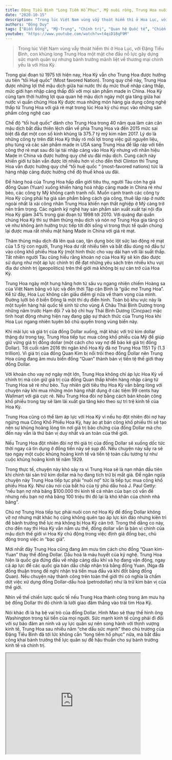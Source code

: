 ```yaml
---
title: Đặng Tiểu Bình "Long Tiềm Hổ Phục", Mỹ nuôi rồng, Trung Hoa nuôi nợ
date: "2020-10-15"
description: "Trong lúc Việt Nam vùng vẫy thoát hiểm thì ở Hoa Lục, với Đặng Tiểu Bình, con khủng long Trung Hoa một mặt che đấu nỗ lực gây dựng sức mạnh quân sự nhưng bành trướng mãnh liệt về  thương mại chính yếu là với Hoa Kỳ."
authors: "Đông Duy"
tags: ["Biển Đông", "Mỹ-Trung", "Chính trị", "Quan hệ Quốc tế", "Chiến tranh"]
youtube: "https://www.youtube.com/watch?v=t4qiD18qF9M"
---
```


>Trong lúc Việt Nam vùng vẫy thoát hiểm thì ở Hoa Lục, với Đặng Tiểu Bình, con khủng long Trung Hoa một mặt che đấu nỗ lực gây dựng sức mạnh quân sự nhưng bành trướng mãnh liệt về  thương mại chính yếu là với Hoa Kỳ.

Trong giai đoạn từ 1975 tới hiện nay, Hoa Kỳ vẫn cho Trung Hoa được hưởng ưu tiên “tối Huệ quốc” (Most favored Nation). Trong quy chế này, Trung Hoa được những lợi thế mậu dịch giữa hai nước thí dụ mức thuế nhập cảng thấp, mức giới hạn nhập cảng thấp đối với mọi sản phẩm made in China. Hoa Kỳ cũng tạm thời hưởng lợi qua quan hệ mậu dịch ngày một gia tăng giữa hai nước vì quần chúng Hoa Kỳ được mua những món hàng gia dụng công nghệ thấp từ Trung Hoa với giá rẻ mạt trong lúc Hoa kỳ chú mục vào những sản phẩm công nghệ cao

Chế độ “tối huệ quốc” dành cho Trung Hoa trong 40 năm qua làm cán cân mậu dịch bắt đầu thiên lệch dần về phía Trung Hoa và đến 2015 mức sai biệt đã đạt một con số kinh khủng là 375.7 tỷ mỹ kim năm 2017. Lý do là những công ty trên đất Hoa Kỳ thấy rõ mối lợi trong việc gửi nguyên liệu, phụ tùng và các sản phẩm made in USA sang Trung Hoa để lắp ráp với tiền công thợ rẻ mạt sau đó lại tái nhập cảng vào Hoa Kỳ nhưng với nhãn hiệu Made in China và được hưởng quy chế ưu đãi mậu dịch. Cung cách này khiến giới tư bản vẫn được lời nhiều hơn vì cho đến thời Clinton thì Trung Hoa vẫn được hưởng quy chế “tối huệ quốc “ (most-favored nations) tức là hàng nhập cảng được hưởng chế độ thuế khoá ưu đãi.

Để hàng hoá của Trung Hoa hấp dẫn giới tiêu thụ, người Tàu còn hạ giá đồng Quan (Yuan) xuống khiến hàng hoá nhập cảng made in China rẻ như bèo,  các công ty Mỹ không cạnh tranh nổi. Muốn cạnh tranh các công ty Hoa Kỳ cũng phải hạ giá sản phẩm bằng cách gia công, thuê lắp ráp ở nước ngoài nhất là xài công nhân Trung Hoa khiến nạn thất nghiệp ở Mỹ càng trở nên trầm trọng. Các ngành kỹ nghệ hay sản phẩm sản xuất xuất tại nội địa Hoa Kỳ giảm 34% trong giai đoạn từ 1998 tới 2010. Với quảng đại quần chúng Hoa Kỳ thì sự thâm thủng mậu dịch và nón nợ Trung Hoa gia tăng có vẻ như không ảnh hưởng trực tiếp tới đời sống vì trong thực tế quần chúng lại được mua rất nhiều mặt hàng Made in China với giá rẻ mạt. 

Thâm thủng mậu dịch đã lên quá cao, tận dụng bóc lột sức lao động rẻ mạt của 1.5 tỷ con người, Trung Hoa dư rất nhiều tiền và bắt đầu dùng nó đầu tư  vào công khố phiếu Hoa Kỳ  (một hình thức cho vay dài hạn với lãi suất thấp. Tất nhiên người Tàu cũng hiểu rằng khoản nợ của Hoa Kỳ sẽ kín đáo được sử dụng như một áp lực chính trị để đạt những yêu sách trên nhiều khu vực địa dư chính trị (geopolitics) trên thế giới mà không bị sự cản trở của Hoa Kỳ.

Trung Hoa ngày một hung hăng hơn từ său vụ ngang nhiên chiếm Hoàng sa của Việt Nam bằng võ lực và đến thời Tập cận Bình là “giấc mơ Trung Hoa”. Kể từ đây, Hoa Lục không cần giấu diếm gì nữa về tham vọng của mình. Đường lưỡi bò ở biển Đông là một thí dụ điển hình. Toàn bộ khu vực này là một tuyến hàng hải quốc tế sinh tử cho vùng Á Châu Thái Bình Dương trong những năm trước Hạm đội 7 và bộ chỉ huy Thái Bình Dương (Cincpac) mặc tình hoạt động nhưng hiện nay đang gập sự thách thức của Trung Hoa khi Hoa Lục ngang nhiên tuyên bố chủ quyền trong vùng biển này.

Khi mãi lực và giá trị của đồng Dollar xuống, mặt khác với trữ kim dollar thặng dư trong tay, Trung Hoa tiếp tục mua công khố phiếu của Mỹ để giúp giữ vững giá trị đồng dollar (một cách cho vay nợ để bảo kê giá trị đồng Dollar). Tới cuối năm 2016 thì ngân khố Hoa Kỳ đã nợ Trung Hoa 1151 Tỷ (1.3 trillion). Vì giá trị của đồng Quan Kim bị nổi trôi theo đồng Dollar nên Trung Hoa cũng đang âm mưu biến đồng “Quan” thành bản vị tiền tệ thế giới thay đồng Dollar.

Với khoản cho vay nợ ngày một lớn, Trung Hoa không chỉ áp lực Hoa Kỳ về chính trị mà còn giữ giá trị của đồng Quan thấp  khiến hàng nhập cảng từ Trung Hoa sẽ rẻ như bèo. Tuy nhiên giới tiêu thụ Hoa Kỳ vẫn bằng lòng với chuyện này khi mua những món hàng nhật dụng ở các tiệm 99 cents hay Wallmart với giá cực rẻ. Nếu Trung Hoa đòi nợ bằng cách bán khoản công khố phiếu trong tay sẽ làm lãi xuất gia tăng kéo theo sự trì trệ kinh tế của Hoa Kỳ.

Trung Hoa cũng có thể làm áp lực với Hoa Kỳ vì nếu họ đột nhiên đòi nợ hay  ngừng mua Công Khố Phiếu Hoa Kỳ, hay ào ạt bán công khố phiếu thì sẽ tạo nên sự khủng hoảng lòng tin nơi giá trị bảo chứng của đồng Dollar mà cho đến nay vẫn là thứ bản vị duy nhất và an toàn của thế giới. 

Nếu Trung Hoa đột nhiên đòi nợ thì giá trị của đồng Dollar sẽ xuống dốc tức thời ngay cả tín dụng ở đồng tiền này sẽ  sụp đổ. Nếu chuyện này sẩy ra sẽ tạo ngay một cuộc khủng hoảng kinh tế và tiền tệ toàn cầu tương tự như cuộc khủng hoảng kinh tế năm 1929.

Trong thực tế, chuyện này khó sảy ra vì Trung Hoa sẽ là nạn nhân đầu tiên khi chính tài sản trữ kim dollar mà họ đang tích trữ bị mất giá. Để ngăn ngừa chuyện này Trung Hoa tiếp tục phải “nuôi nợ” tức là tiếp tục mua công khố phiếu Hoa Kỳ. Như câu nói của bất hủ của tỷ phú dầu hoả J. Paul Getty: “nếu bạn nợ nhà băng $100.000 thì  kinh tế cá nhân của bạn có vấn đề  nhưng nếu bạn nợ nhà băng 100 triệu thì đó lại là khó khăn của chính nhà băng”.

Chủ nợ Trung Hoa tiếp tục phải nuôi con nợ Hoa Kỳ để đồng Dollar không vỡ nợ nhưng mặt khác họ cũng không quên tạo áp lực kín đáo nhưng kiên trì để bành trướng thế lực mà không bị Hoa Kỳ cản trở. Trong thế dằng co này, cho đến nay thì Hoa Kỳ vẫn nắm ưu thế, đồng dollar vẫn là bản vị chính của mậu dịch thế giới vì Hoa Kỳ chủ động trong việc định giá đồng bạc, chủ động trong việc in “bạc giả”.

Mới nhất đây Trung Hoa cũng đang âm mưu tìm cách cho đồng “Quan kim-Yuan” thay thế đồng Dollar. Dầu hoả là máu huyết của kỹ nghệ. Trung Hoa hiện là quốc gia đứng đầu về nhập cảng dầu khí và họ đang vận động, ngay cả áp lực để các quốc gia bán dầu chấp nhận trả bằng đồng Yuan. (Nga đã đồng thuận trong đề nghị nhận trả tiền mua đầu và khí đốt bằng đồng Quan). Nếu chuyện này thành công trên toàn thế giới thì có nghĩa là chấm dứt việc xử dụng đồng Dollar-dầu hoả (petrodollar) như là trữ kim bản vị của thế giới.

Nhìn về thế chiến lược quốc tế nếu Trung Hoa thành công trong âm mưu hạ bệ đồng Dollar thì đó chính là lưỡi giao đâm thẳng vào trái tim Hoa Kỳ.

Nói khác đi là hạ bệ vai trò của đồng Dollar. Hình Mao sẽ thay thế hình ông Washington trong túi tiền của mọi người. Sức mạnh kinh tế cũng phải đi đôi với sự bảo đảm an ninh và uy lực quân sự nên song hành với thịnh vượng kinh tế, Trung Hoa sau nhiều năm “che dấu sức mạnh” theo chủ trương của Đặng Tiểu Bình đã tới lức không cần “long tiềm hổ phục" nữa, mà bắt đầu công khai bành trướng thế lực quân sự để hậu thuẫn cho sự bành trướng kinh tế và chính trị.

<iframe width="420" height="315" src="https://www.youtube.com/embed/t4qiD18qF9M"></iframe>


 
